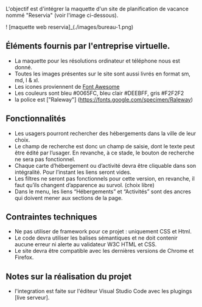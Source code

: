 
L'objectif est d'intégrer la maquette d'un site de planification de vacance nommé "Reservia" (voir l'image ci-dessous).

! [maquette web reservia]_(./images/bureau-1.png)

## Éléments fournis par l'entreprise virtuelle.
- La maquette pour les résolutions ordinateur et téléphone nous est donné.
- Toutes les images présentes sur le site sont aussi livrés en format sm, md, l & xl.
- Les icones proviennent de [Font Awesome](https://fontawesome.com/)
- Les couleurs sont bleu #0065FC, bleu clair #DEEBFF, gris #F2F2F2
- la police est ["Raleway"] (https://fonts.google.com/specimen/Raleway)

## Fonctionnalités
- Les usagers pourront rechercher des hébergements dans la ville de leur choix.
- Le champ de recherche est donc un champ de saisie, dont le texte peut être édité par l’usager. En revanche, à ce stade, le bouton de recherche ne sera pas fonctionnel.
- Chaque carte d’hébergement ou d’activité devra être cliquable dans son intégralité. Pour l’instant les liens seront vides.
- Les filtres ne seront pas fonctionnels pour cette version, en revanche, il faut qu’ils changent d’apparence au survol. (choix libre)
- Dans le menu, les liens “Hébergements” et “Activités” sont des ancres qui doivent mener aux sections de la page.

## Contraintes techniques
- Ne pas utiliser de framework pour ce projet : uniquement CSS et Html.
- Le code devra utiliser les balises sémantiques et ne doit contenir aucune erreur ni alerte au validateur W3C HTML et CSS.
- Le site devra être compatible avec les dernières versions de Chrome et Firefox.

## Notes sur la réalisation du projet
- l'integration est faite sur l'éditeur Visual Studio Code avec les plugings [live serveur].

